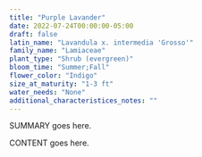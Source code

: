 ```yaml
---
title: "Purple Lavander"
date: 2022-07-24T00:00:00-05:00
draft: false
latin_name: "Lavandula x. intermedia 'Grosso'"
family_name: "Lamiaceae"
plant_type: "Shrub (evergreen)"
bloom_time: "Summer;Fall"
flower_color: "Indigo"
size_at_maturity: "1-3 ft"
water_needs: "None"
additional_characteristices_notes: ""
---
```


SUMMARY goes here.

<!--more-->

CONTENT goes here.
